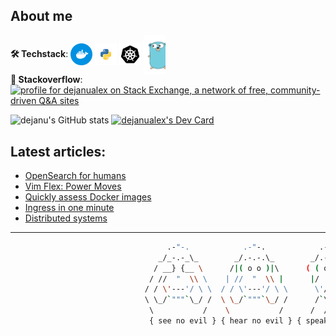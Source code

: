 <!--
**dejanu/dejanu** is a ✨ _special_ ✨ 👋
-->
## About me

**🛠 Techstack**: <img align="center" alt="dejanu | docker" width="35px" src="docker.svg"/> <img align="center" alt="dejanu | python" width="35px" src="python.svg"/> <img align="center" alt="dejanu | k8s" width="35px" src="kubernetes.svg"/> <img align="center" alt="dejanu | go" width="35px" src="golang.svg"/>
<br>
**🧱 Stackoverflow**:
<br> <a href="https://stackexchange.com/users/4181863"><img src="https://stackexchange.com/users/flair/4181863.png?theme=dark" width="208" height="58" alt="profile for dejanualex on Stack Exchange, a network of free, community-driven Q&amp;A sites" title="stackoverflow"></a>


![dejanu's GitHub stats](https://github-readme-stats.vercel.app/api?username=dejanu&show_icons=true&theme=onedark&hide=contribs,prs)
<a href="https://app.daily.dev/dejanualex"><img src="https://api.daily.dev/devcards/4c041bbfc6454b919ef726794b600188.png?r=jmp" width="110" alt="dejanualex's Dev Card"/></a> 

## Latest articles:

<!-- BLOG-POST-LIST:START -->
- [OpenSearch for humans](https://medium.com/cloud-native-daily/opensearch-for-humans-0b946d87d32f?source=rss-29b02aa121d2------2)
- [Vim Flex: Power Moves](https://dejanualex.medium.com/vim-flex-power-moves-43ddfa26e0c7?source=rss-29b02aa121d2------2)
- [Quickly assess Docker images](https://dejanualex.medium.com/quickly-assess-docker-images-33ac17f9b5d5?source=rss-29b02aa121d2------2)
- [Ingress in one minute](https://dejanualex.medium.com/ingress-in-one-minute-7fad701503f6?source=rss-29b02aa121d2------2)
- [Distributed systems](https://dejanualex.medium.com/distributed-systems-5947f2759696?source=rss-29b02aa121d2------2)
<!-- BLOG-POST-LIST:END -->

---

```bash
                                   .-"-.            .-"-.            .-"-.                     .-"-.
                                 _/_-.-_\_        _/.-.-.\_        _/.-.-.\_                 _/.-.-.\_
                                / __} {__ \      /|( o o )|\      ( ( o o ) )               ( ( o o ) )
                               / //  "  \\ \    | //  "  \\ |      |/  "  \|                 |/  "  \|
                              / / \'---'/ \ \  / / \'---'/ \ \      \'/^\'/                   \ .-. /
                              \ \_/`"""`\_/ /  \ \_/`"""`\_/ /      /`\ /`\                   /`"""`\
                               \           /    \           /      /  /|\  \                 /       \
                               { see no evil } { hear no evil } { speak no evil }    { it works on my machine }                                                     
```



